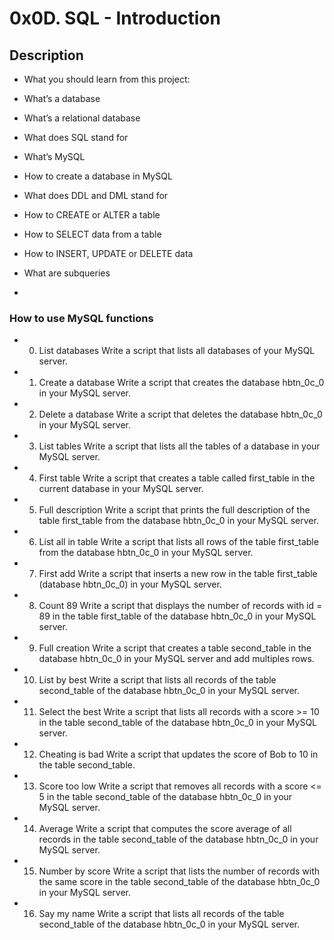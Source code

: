# 0x0D. SQL - Introduction

## Description
 * What you should learn from this project:

 * What’s a database
 * What’s a relational database
 * What does SQL stand for
 * What’s MySQL
 * How to create a database in MySQL
 * What does DDL and DML stand for
 * How to CREATE or ALTER a table
 * How to SELECT data from a table
 * How to INSERT, UPDATE or DELETE data
 * What are subqueries
 * 

### How to use MySQL functions
   
 * 0. List databases
   Write a script that lists all databases of your MySQL server.
 * 1. Create a database
   Write a script that creates the database hbtn_0c_0 in your MySQL server.
 * 2. Delete a database
   Write a script that deletes the database hbtn_0c_0 in your MySQL server.
 * 3. List tables
   Write a script that lists all the tables of a database in your MySQL server.
 * 4. First table
   Write a script that creates a table called first_table in the current database in your MySQL server.
 * 5. Full description
   Write a script that prints the full description of the table first_table from the database hbtn_0c_0 in your MySQL server.
 * 6. List all in table
   Write a script that lists all rows of the table first_table from the database hbtn_0c_0 in your MySQL server.
 * 7. First add
   Write a script that inserts a new row in the table first_table (database hbtn_0c_0) in your MySQL server.
 * 8. Count 89
   Write a script that displays the number of records with id = 89 in the table first_table of the database hbtn_0c_0 in your MySQL server.
 * 9. Full creation
   Write a script that creates a table second_table in the database hbtn_0c_0 in your MySQL server and add multiples rows.
 * 10. List by best
   Write a script that lists all records of the table second_table of the database hbtn_0c_0 in your MySQL server.
 * 11. Select the best
   Write a script that lists all records with a score >= 10 in the table second_table of the database hbtn_0c_0 in your MySQL server.
 * 12. Cheating is bad
   Write a script that updates the score of Bob to 10 in the table second_table.
 * 13. Score too low
   Write a script that removes all records with a score <= 5 in the table second_table of the database hbtn_0c_0 in your MySQL server.
 * 14. Average
   Write a script that computes the score average of all records in the table second_table of the database hbtn_0c_0 in your MySQL server.
 * 15. Number by score
   Write a script that lists the number of records with the same score in the table second_table of the database hbtn_0c_0 in your MySQL server.
 * 16. Say my name
   Write a script that lists all records of the table second_table of the database hbtn_0c_0 in your MySQL server.
